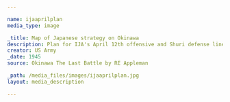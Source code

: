 ```yaml
--- 

name: ijaaprilplan
media_type: image

_title: Map of Japanese strategy on Okinawa
description: Plan for IJA's April 12th offensive and Shuri defense line
creator: US Army
_date: 1945
source: Okinawa The Last Battle by RE Appleman

_path: /media_files/images/ijaaprilplan.jpg 
layout: media_description

--- 
```

